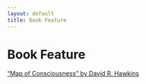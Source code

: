 ```yaml
---
layout: default
title: Book Feature
---
```


# Book Feature

[“Map of Consciousness” by David R. Hawkins](/feature1)

